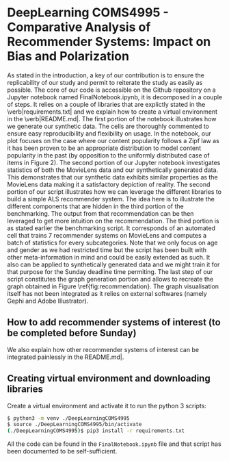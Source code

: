 #  DeepLearning COMS4995 - Comparative Analysis of Recommender Systems: Impact on Bias and Polarization

As stated in the introduction, a key of our contribution is to ensure the replicability of our study and permit to reiterate the study as easily as possible. The core of our code is accessible on the Github repository on a Jupyter notebook named FinalNotebook.ipynb, it is decomposed in a couple of steps. It relies on a couple of libraries that are explictly stated in the \verb|requirements.txt| and we explain how to create a virtual environment in the \verb|README.md|. The first portion of the notebook illustrates how we generate our synthetic data. The cells are thoroughly commented to ensure easy reproducibility and flexibility on usage. In the notebook, our plot focuses on the case where our content popularity follows a Zipf law as it has been proven to be an appropriate distribution to model content popularity in the past (by opposition to the uniformly distributed case of items in Figure 2). The second portion of our Jupyter notebook investigates statistics of both the MovieLens data and our synthetically generated data. This demonstrates that our synthetic data exhibits similar properties as the MovieLens data making it a satisfactory depiction of reality. The second portion of our script illustrates how we can leverage the different libraries to build a simple ALS recommender system. The idea here is to illustrate the different components that are hidden in the third portion of the benchmarking. The output from that recommendation can be then leveraged to get more intuition on the recommendation. The third portion is as stated earlier the benchmarking script. It corresponds of an automated cell that trains 7 recommender systems on MovieLens and computes a batch of statistics for every subcategories. Note that we only focus on age and gender as we had restricted time but the script has been built with other meta-information in mind and could be easily extended as such. It also can be applied to synthetically generated data and we might train it for that purpose for the Sunday deadline time permiting. The last step of our script constitutes the graph generation portion and allows to recreate the graph obtained in Figure \ref{fig:recommendation}. The graph visualisation itself has not been integrated as it relies on external softwares (namely Gephi and Adobe Illustrator).  

## How to add recommender systems of interest (to be completed before Sunday)

We also explain how other recommender systems of interest can be integrated painlessly in the README.md|.

## Creating virtual environment and downloading libraries

Create a virtual environment and activate it to run the python 3 scripts:
```bash
$ python3 -m venv ./DeepLearningCOMS4995
$ source ./DeepLearningCOMS4995/bin/activate
(./DeepLearningCOMS4995)$ pip3 install -r requirements.txt
```
All the code can be found in the ``FinalNotebook.ipynb`` file and that script has been documented to be self-sufficient. 

